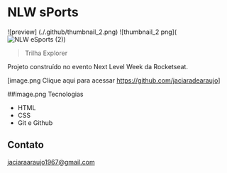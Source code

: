 # NLW sPorts

![preview] (./.github/thumbnail_2.png)
![thumbnail_2 png](![NLW eSports (2)](https://user-images.githubusercontent.com/109833305/202879424-e76c3145-8b78-414a-ba65-e7f2ae2345c7.gif))

> Trilha Explorer

Projeto construído no evento Next Level Week da Rocketseat.

[image.png Clique aqui para acessar https://github.com/jaciaradearaujo]

##image.png Tecnologias

- HTML
- CSS
- Git e Github

## Contato

jaciaraaraujo1967@gmail.com
